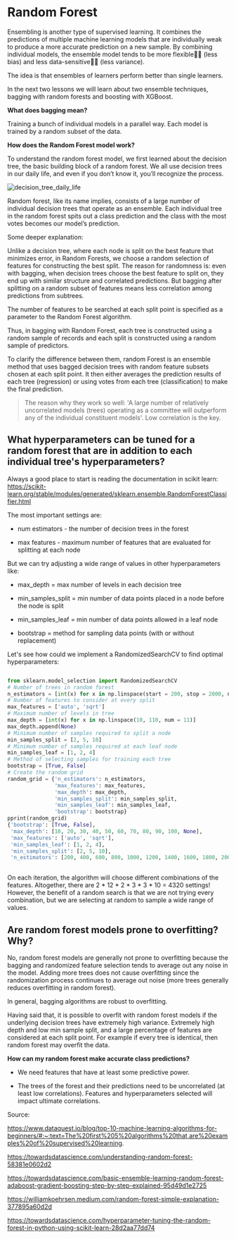 # Random Forest

Ensembling is another type of supervised learning. It combines the predictions of multiple machine learning models that are individually weak to produce a more accurate prediction on a new sample. By combining individual models, the ensemble model tends to be more flexible🤸‍♀️ (less bias) and less data-sensitive🧘‍♀️ (less variance).

The idea is that ensembles of learners perform better than single learners.

In the next two lessons we will learn about two ensemble techniques, bagging with random forests and boosting with XGBoost.

**What does bagging mean?**

Training a bunch of individual models in a parallel way. Each model is trained by a random subset of the data.

**How does the Random Forest model work?**

To understand the random forest model, we first learned about the decision tree, the basic building block of a random forest. We all use decision trees in our daily life, and even if you don’t know it, you’ll recognize the process.

![decision_tree_daily_life](https://github.com/4GeeksAcademy/machine-learning-content/blob/master/assets/decision_tree_daily_life.jpg?raw=true)

Random forest, like its name implies, consists of a large number of individual decision trees that operate as an ensemble. Each individual tree in the random forest spits out a class prediction and the class with the most votes becomes our model’s prediction.

Some deeper explanation:

Unlike a decision tree, where each node is split on the best feature that minimizes error, in Random Forests, we choose a random selection of features for constructing the best split. The reason for randomness is: even with bagging, when decision trees choose the best feature to split on, they end up with similar structure and correlated predictions. But bagging after splitting on a random subset of features means less correlation among predictions from subtrees.

The number of features to be searched at each split point is specified as a parameter to the Random Forest algorithm.

Thus, in bagging with Random Forest, each tree is constructed using a random sample of records and each split is constructed using a random sample of predictors.

To clarify the difference between them, random Forest is an ensemble method that uses bagged decision trees with random feature subsets chosen at each split point. It then either averages the prediction results of each tree (regression) or using votes from each tree (classification) to make the final prediction.

> The reason why they work so well: 'A large number of relatively uncorrelated models (trees) operating as a committee will outperform any of the individual constituent models'. Low correlation is the key. 

## What hyperparameters can be tuned for a random forest that are in addition to each individual tree's hyperparameters?

Always a good place to start is reading the documentation in scikit learn: https://scikit-learn.org/stable/modules/generated/sklearn.ensemble.RandomForestClassifier.html

The most important settings are: 

- num estimators - the number of decision trees in the forest

- max features - maximum number of features that are evaluated for splitting at each node

But we can try adjusting a wide range of values in other hyperparameters like:

- max_depth = max number of levels in each decision tree

- min_samples_split = min number of data points placed in a node before the node is split

- min_samples_leaf = min number of data points allowed in a leaf node

- bootstrap = method for sampling data points (with or without replacement)

Let's see how could we implement a RandomizedSearchCV to find optimal hyperparameters:

```py

from sklearn.model_selection import RandomizedSearchCV
# Number of trees in random forest
n_estimators = [int(x) for x in np.linspace(start = 200, stop = 2000, num = 10)]
# Number of features to consider at every split
max_features = ['auto', 'sqrt']
# Maximum number of levels in tree
max_depth = [int(x) for x in np.linspace(10, 110, num = 11)]
max_depth.append(None)
# Minimum number of samples required to split a node
min_samples_split = [2, 5, 10]
# Minimum number of samples required at each leaf node
min_samples_leaf = [1, 2, 4]
# Method of selecting samples for training each tree
bootstrap = [True, False]
# Create the random grid
random_grid = {'n_estimators': n_estimators,
               'max_features': max_features,
               'max_depth': max_depth,
               'min_samples_split': min_samples_split,
               'min_samples_leaf': min_samples_leaf,
               'bootstrap': bootstrap}
pprint(random_grid)
{'bootstrap': [True, False],
 'max_depth': [10, 20, 30, 40, 50, 60, 70, 80, 90, 100, None],
 'max_features': ['auto', 'sqrt'],
 'min_samples_leaf': [1, 2, 4],
 'min_samples_split': [2, 5, 10],
 'n_estimators': [200, 400, 600, 800, 1000, 1200, 1400, 1600, 1800, 2000]}
 
```

On each iteration, the algorithm will choose different combinations of the features. Altogether, there are 2 * 12 * 2 * 3 * 3 * 10 = 4320 settings! However, the benefit of a random search is that we are not trying every combination, but we are selecting at random to sample a wide range of values.

## Are random forest models prone to overfitting? Why?

No, random forest models are generally not prone to overfitting because the bagging and randomized feature selection tends to average out any noise in the model. Adding more trees does not cause overfitting since the randomization process continues to average out noise (more trees generally reduces overfitting in random forest).

In general, bagging algorithms are robust to overfitting.

Having said that, it is possible to overfit with random forest models if the underlying decision trees have extremely high variance. Extremely high depth and low min sample split, and a large percentage of features are considered at each split point. For example if every tree is identical, then random forest may overfit the data.

**How can my random forest make accurate class predictions?**

- We need features that have at least some predictive power.

- The trees of the forest and their predictions need to be uncorrelated (at least low correlations). Features and hyperparameters selected will impact ultimate correlations.   



Source: 

https://www.dataquest.io/blog/top-10-machine-learning-algorithms-for-beginners/#:~:text=The%20first%205%20algorithms%20that,are%20examples%20of%20supervised%20learning.

https://towardsdatascience.com/understanding-random-forest-58381e0602d2

https://towardsdatascience.com/basic-ensemble-learning-random-forest-adaboost-gradient-boosting-step-by-step-explained-95d49d1e2725

https://williamkoehrsen.medium.com/random-forest-simple-explanation-377895a60d2d

https://towardsdatascience.com/hyperparameter-tuning-the-random-forest-in-python-using-scikit-learn-28d2aa77dd74
